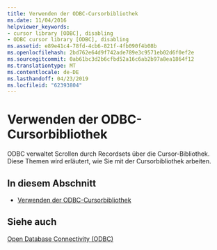 ```yaml
---
title: Verwenden der ODBC-Cursorbibliothek
ms.date: 11/04/2016
helpviewer_keywords:
- cursor library [ODBC], disabling
- ODBC cursor library [ODBC], disabling
ms.assetid: e89e41c4-78fd-4cb6-821f-4fb090f4b08b
ms.openlocfilehash: 2bd762e64d9f742ade789e3c9571eb02d6f0ef2e
ms.sourcegitcommit: 0ab61bc3d2b6cfbd52a16c6ab2b97a8ea1864f12
ms.translationtype: MT
ms.contentlocale: de-DE
ms.lasthandoff: 04/23/2019
ms.locfileid: "62393804"
---
```

# <a name="use-the-odbc-cursor-library"></a>Verwenden der ODBC-Cursorbibliothek

ODBC verwaltet Scrollen durch Recordsets über die Cursor-Bibliothek. Diese Themen wird erläutert, wie Sie mit der Cursorbibliothek arbeiten.

## <a name="in-this-section"></a>In diesem Abschnitt

- [Verwenden der ODBC-Cursorbibliothek](../../data/odbc/odbc-the-odbc-cursor-library.md)

## <a name="see-also"></a>Siehe auch

[Open Database Connectivity (ODBC)](../../data/odbc/open-database-connectivity-odbc.md)